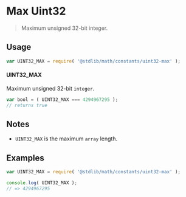 # Max Uint32

> Maximum unsigned 32-bit integer.

<section class="usage">

## Usage

``` javascript
var UINT32_MAX = require( '@stdlib/math/constants/uint32-max' );
```

#### UINT32_MAX

Maximum unsigned 32-bit `integer`. 

``` javascript
var bool = ( UINT32_MAX === 4294967295 );
// returns true
```

</section>

<!-- /.usage -->


<section class="notes">

## Notes

* `UINT32_MAX` is the maximum `array` length.

</section>

<!-- /.notes -->


<section class="examples">

## Examples

<!-- TODO: better example -->

``` javascript
var UINT32_MAX = require( '@stdlib/math/constants/uint32-max' );

console.log( UINT32_MAX );
// => 4294967295
```

<!-- </examples -->


<section class="links">

</section>

<!-- /.links -->
